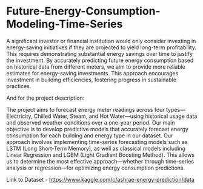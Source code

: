 # Future-Energy-Consumption-Modeling-Time-Series


A significant investor or financial institution would only consider investing in energy-saving initiatives if they are projected to yield long-term profitability. This requires demonstrating substantial energy savings over time to justify the investment. By accurately predicting future energy consumption based on historical data from different meters, we aim to provide more reliable estimates for energy-saving investments. This approach encourages investment in building efficiencies, fostering progress in sustainable practices.

And for the project description:

The project aims to forecast energy meter readings across four types—Electricity, Chilled Water, Steam, and Hot Water—using historical usage data and observed weather conditions over a one-year period. Our main objective is to develop predictive models that accurately forecast energy consumption for each building and energy type in our dataset. Our approach involves implementing time-series forecasting models such as LSTM (Long Short-Term Memory), as well as classical models including Linear Regression and LGBM (Light Gradient Boosting Method). This allows us to determine the most effective approach—whether through time-series analysis or regression—for optimizing energy consumption predictions.

Link to Dataset - https://www.kaggle.com/c/ashrae-energy-prediction/data